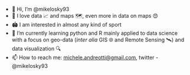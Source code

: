 - 👋 Hi, I’m @mikelosky93
- 👀 I love data 📈 and maps 🗺️, even more in data on maps 😍
- 🏟️ I am interested in almost any kind of sport 
- 🌱 I’m currently learning python and R mainly applied to data science with a focus on geo-data (*inter alia* GIS 🌐 and Remote Sensing 🛰️) and data visualization 🔍
- 📫 How to reach me: michele.andreotti@gmail.com, twitter - @mikelosky93

<!---
mikelosky93/mikelosky93 is a ✨ special ✨ repository because its `README.md` (this file) appears on your GitHub profile.
You can click the Preview link to take a look at your changes.
--->
